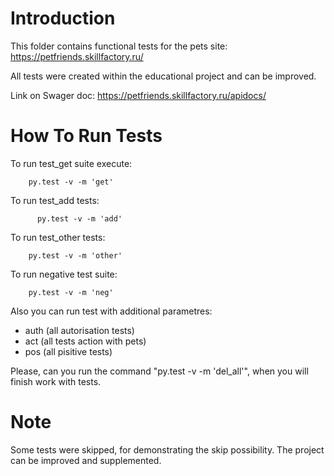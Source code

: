 # Introduction

This folder contains functional tests for the pets site: https://petfriends.skillfactory.ru/

All tests were created within the educational project and can be improved.

Link on Swager doc: https://petfriends.skillfactory.ru/apidocs/ 

# How To Run Tests

To run test_get suite execute:

        py.test -v -m 'get'
  
To run test_add tests:

          py.test -v -m 'add'
  
To run test_other tests:

        py.test -v -m 'other'
  
To run negative test suite:
        
        py.test -v -m 'neg'
  
Also you can run test with additional parametres: 
  - auth (all autorisation tests)
  - act (all tests action with pets)
  - pos (all pisitive tests)

Please, can you run the command "py.test -v -m 'del_all'", when you will finish work with tests.

# Note

Some tests were skipped, for demonstrating the skip possibility. The project can be improved and supplemented.
